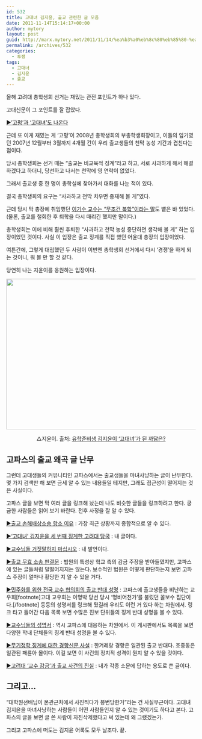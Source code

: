 ```yaml
---
id: 532
title: 고대녀 김지윤, 출교 관련한 글 모음
date: 2011-11-14T15:14:17+00:00
author: mytory
layout: post
guid: http://marx.mytory.net/2011/11/14/%ea%b3%a0%eb%8c%80%eb%85%80-%ea%b9%80%ec%a7%80%ec%9c%a4-%ec%b6%9c%ea%b5%90-%ea%b4%80%eb%a0%a8%ed%95%9c-%ea%b8%80-%eb%aa%a8%ec%9d%8c/
permalink: /archives/532
categories:
  - 투쟁
tags:
  - 고대녀
  - 김지윤
  - 출교
---
```

올해 고려대 총학생회 선거는 재밌는 관전 포인트가 하나 있다.

고대신문이 그 포인트를 잘 잡았다.

<a href="http://www.kukey.com/news/articleView.html?idxno=17109" target="_blank" title="[http://www.kukey.com/news/articleView.html?idxno=17109]로 이동합니다.">▶&#8217;고펑&#8217;과 &#8216;고대녀&#8217;도 나온다</a>

근데 또 이게 재밌는 게 &#8216;고펑&#8217;이 2008년 총학생회의 부총학생회장이고, 이들의 임기였던 2007년 12월부터 3월까지 4개월 간이 우리 출교생들의 천막 농성 기간과 겹친다는 점이다.

당시 총학생회는 선거 때는 &#8220;출교는 비교육적 징계&#8221;라고 하고, 서로 사과하게 해서 해결하겠다고 하더니, 당선하고 나서는 천막에 영 연락이 없었다.

그래서 출교생 중 한 명이 총학실에 찾아가서 대화를 나눈 적이 있다.

결국 총학생회의 요구는 &#8220;사과하고 천막 치우면 중재해 볼 게&#8221;였다.

근데 당시 막 총장에 취임했던 <a href="http://www.youtube.com/watch?v=Ld-a_9g3JFo" target="_blank" title="[http://www.youtube.com/watch?v=Ld-a_9g3JFo]로 이동합니다.">이기수 교수는 &#8220;무조건 복학&#8221;이라는 말</a>도 뱉은 바 있었다. (물론, 출교를 철회한 후 퇴학을 다시 때리긴 했지만 말이다.)

총학생회는 이에 비해 훨씬 후퇴한 &#8220;사과하고 천막 농성 중단하면 생각해 볼 게&#8221; 하는 입장이었던 것이다. 사실 이 입장은 출교 징계를 직접 했던 어윤대 총장의 입장이었다.

여튼간에, 그렇게 대립했던 두 사람이 이번엔 총학생회 선거에서 다시 &#8216;경쟁&#8217;을 하게 되는 것이니, 뭐 볼 만 할 것 같다.

당연히 나는 지윤이를 응원하는 입장이다.

<img src="http://marx.mytory.net/wp-content/uploads/1/cfile9.uf.162A73334EC1300F0F1C61.jpg" class="aligncenter" width="550" height="400" alt="" filename="28035620_kim01.jpg" filemime="image/jpeg" />

<p style="text-align: center; ">
  △지윤이. 출처:&nbsp;<a href="http://www.vop.co.kr/A00000276475.html" target="_blank" title="[http://www.vop.co.kr/A00000276475.html]로 이동합니다.">유학준비생 김지윤이 ‘고대녀’가 된 까닭은?</a>
</p>

## 고파스의 출교 왜곡 글 난무

그런데 고대생들의 커뮤니티인 고파스에서는 출교생들을 마녀사냥하는 글이 난무한다. 몇 가지 검색만 해 보면 금세 알 수 있는 내용들일 테지만, 그래도 접근성이 떨어지는 것은 사실이다. 

고파스 글을 보면 막 여러 글을 링크해 놨는데 나도 비슷한 글들을 링크하려고 한다. 궁금한 사람들은 읽어 보기 바란다. 전후 사정을 잘 알 수 있다.

<a href="http://club.cyworld.com/51580415119/147401838" target="_blank" title="[http://club.cyworld.com/51580415119/147401838]로 이동합니다.">▶출교 손해배상소송 항소 이유</a>&nbsp;: 가장 최근 상황까지 종합적으로 알 수 있다.

<a href="http://spar2003.tistory.com/90" target="_blank" title="[http://spar2003.tistory.com/90]로 이동합니다.">▶‘고대녀’ 김지윤을 세 번째 징계한 고려대 당국</a>&nbsp;: 내 글이다.

<a href="http://www.vop.co.kr/2006/04/26/A00000042078.html" target="_blank" title="[http://www.vop.co.kr/2006/04/26/A00000042078.html]로 이동합니다.">▶교수님들 거짓말하지 마십시오</a> : 내 발언이다.

<a href="http://club.cyworld.com/51580415119/74220661" target="_blank" title="[http://club.cyworld.com/51580415119/74220661]로 이동합니다.">▶출교 무효 소송 판결문</a> : 법원의 특성상 학교 측의 감금 주장을 받아들였지만, 고파스에 있는 글들처럼 덜떨어지지는 않는다. 보수적인 법원은 어떻게 판단하는지 보면 고파스 주장이 얼마나 황당한 지 알 수 있을 거다.

<a href="http://club.cyworld.com/5158041517/13541720" target="_blank" title="[http://club.cyworld.com/5158041517/13541720]로 이동합니다.">▶민주화를 위한 전국 교수 협의회의 출교 반대 성명</a> : 고파스에 출교생들을 비난하는 교우회[footnote]고대 교우회는 이명박 당선 당시 &#8216;명비어천가&#8217;를 불렀던 꼴보수 집단이다.[/footnote] 등등의 성명서를 링크해 뒀길래 우리도 이런 거 있다 하는 차원에서. 링크 타고 들어간 다음 목록 보면 수많은 진보 단위들의 징계 반대 성명을 볼 수 있다.

<a href="http://club.cyworld.com/5158041516/15542616" target="_blank" title="[http://club.cyworld.com/5158041516/15542616]로 이동합니다.">▶교수님들의 성명서</a> : 역시 고파스에 대응하는 차원에서. 이 게시판에서도 목록을 보면 다양한 학내 단체들의 징계 반대 성명을 볼 수 있다.

<a href="http://club.cyworld.com/51580415110/138759905" target="_blank" title="[http://club.cyworld.com/51580415110/138759905]로 이동합니다.">▶무기정학 징계에 대한 경향신문 사설</a> : 한겨레랑 경향은 일관된 출교 반대다. 조중동은 일관된 패륜아 몰이다. 이걸 보면 이 사건의 정치적 성격이 뭔지 알 수 있을 것이다.

<a href="http://spar2003.tistory.com/187" target="_blank" title="[http://spar2003.tistory.com/187]로 이동합니다.">▶고려대 &#8216;교수 감금&#8217;과 출교 사건의 진실</a> : 내가 각종 소문에 답하는 용도로 쓴 글이다.

## 그리고&#8230;

&#8220;대학원선배님이 본관근처에서 사진찍다가 봉변당한거&#8221;라는 건 사실무근이다. 고대녀 김지윤을 마녀사냥하는 사람들이 어떤 사람들인지 알 수 있는 것이기도 하다고 본다. 고파스의 글을 보면 글 쓴 사람이 자진삭제했다고 써 있는데 왜 그랬겠는가.

그리고 고파스에 떠도는 김지윤 어록도 모두 날조다. 끝.